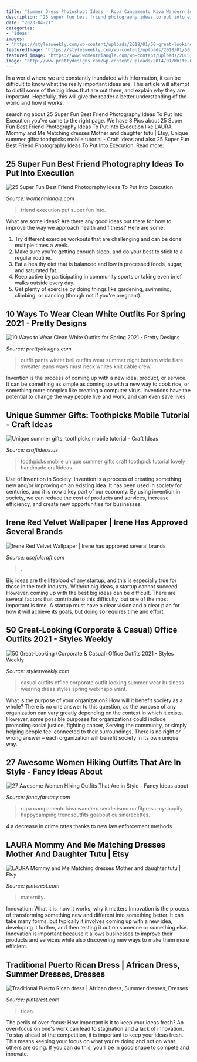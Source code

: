 ```yaml
---
title: "Summer Dress Photoshoot Ideas - Ropa Campamento Kiva Wandern Senderismo Outfitpress Myshopify Happycamping Trendsoutfits Goabout Cuisinerecettes"
description: "25 super fun best friend photography ideas to put into execution"
date: "2023-04-21"
categories:
- "ideas"
images:
- "https://stylesweekly.com/wp-content/uploads/2018/01/50-great-looking-corporate-and-casual-work-outfits-for-women-17.jpg"
featuredImage: "https://stylesweekly.com/wp-content/uploads/2018/01/50-great-looking-corporate-and-casual-work-outfits-for-women-17.jpg"
featured_image: "https://www.womentriangle.com/wp-content/uploads/2015/10/love1.jpg"
image: "http://www.prettydesigns.com/wp-content/uploads/2014/01/White-Outfit-crew-neck-white-sweater-with-white-pants.jpg"
---
```



In a world where we are constantly inundated with information, it can be difficult to know what the really important ideas are. This article will attempt to distill some of the big ideas that are out there, and explain why they are important. Hopefully, this will give the reader a better understanding of the world and how it works.

	

		
searching about 25 Super Fun Best Friend Photography Ideas To Put Into Execution you've came to the right page. We have 8 Pics about 25 Super Fun Best Friend Photography Ideas To Put Into Execution like LAURA Mommy and Me Matching dresses Mother and daughter tutu | Etsy, Unique summer gifts: toothpicks mobile tutorial - Craft Ideas and also 25 Super Fun Best Friend Photography Ideas To Put Into Execution. Read more:
		
    
## 25 Super Fun Best Friend Photography Ideas To Put Into Execution

<img loading=lazy src="https://www.womentriangle.com/wp-content/uploads/2015/10/love1.jpg" onerror="this.onerror=null;this.src='https://tse1.mm.bing.net/th?id=OIP.Z0OrNuuSvB8Wpj2mb7U5ZwHaLH&amp;pid=15.1';" alt="25 Super Fun Best Friend Photography Ideas To Put Into Execution">

_Source: womentriangle.com_

>friend execution put super fun into. 

	

What are some ideas?
Are there any good ideas out there for how to improve the way we approach health and fitness? Here are some: 
1. Try different exercise workouts that are challenging and can be done multiple times a week. 
2. Make sure you're getting enough sleep, and do your best to stick to a regular routine. 
3. Eat a healthy diet that is balanced and low in processed foods, sugar, and saturated fat. 
4. Keep active by participating in community sports or taking even brief walks outside every day. 
5. Get plenty of exercise by doing things like gardening, swimming, climbing, or dancing (though not if you're pregnant).

    
## 10 Ways To Wear Clean White Outfits For Spring 2021 - Pretty Designs

<img loading=lazy src="http://www.prettydesigns.com/wp-content/uploads/2014/01/White-Outfit-crew-neck-white-sweater-with-white-pants.jpg" onerror="this.onerror=null;this.src='https://tse2.mm.bing.net/th?id=OIP.v52ZsuvITwNrb6l-NHHcdQHaLG&amp;pid=15.1';" alt="10 Ways to Wear Clean White Outfits for Spring 2021 - Pretty Designs">

_Source: prettydesigns.com_

>outfit pants winter bell outfits wear summer night bottom wide flare sweater jeans ways must neck whites knit cable crew. 

	

Invention is the process of coming up with a new idea, product, or service. It can be something as simple as coming up with a new way to cook rice, or something more complex like creating a computer virus. Inventions have the potential to change the way people live and work, and can even save lives.

    
## Unique Summer Gifts: Toothpicks Mobile Tutorial - Craft Ideas

<img loading=lazy src="https://www.craftideas.us/wp-content/uploads/2012/10/handmade-gifts3.jpg" onerror="this.onerror=null;this.src='https://tse2.mm.bing.net/th?id=OIP.aXqvkMr1wMWW_7A3WejtuAHaJ4&amp;pid=15.1';" alt="Unique summer gifts: toothpicks mobile tutorial - Craft Ideas">

_Source: craftideas.us_

>toothpicks mobile unique summer gifts craft toothpick tutorial lovely handmade craftideas. 

	

Use of Invention in Society:
Invention is a process of creating something new and/or improving on an existing idea. It has been used in society for centuries, and it is now a key part of our economy. By using invention in society, we can reduce the cost of products and services, increase efficiency, and create new opportunities for businesses.

    
## Irene Red Velvet Wallpaper | Irene Has Approved Several Brands

<img loading=lazy src="https://www.usefulcraft.com/wp-content/uploads/2020/01/Irene-Red-Velvet-Wallpaper-17.jpg" onerror="this.onerror=null;this.src='https://tse1.mm.bing.net/th?id=OIP.FMQV-0-4N3jD2dUX_wPnGwHaNL&amp;pid=15.1';" alt="Irene Red Velvet Wallpaper | Irene has approved several brands">

_Source: usefulcraft.com_

>. 

	

Big ideas are the lifeblood of any startup, and this is especially true for those in the tech industry. Without big ideas, a startup cannot succeed. However, coming up with the best big ideas can be difficult. There are several factors that contribute to this difficulty, but one of the most important is time. A startup must have a clear vision and a clear plan for how it will achieve its goals, but doing so requires time and effort.

    
## 50 Great-Looking (Corporate &amp; Casual) Office Outfits 2021 - Styles Weekly

<img loading=lazy src="https://stylesweekly.com/wp-content/uploads/2018/01/50-great-looking-corporate-and-casual-work-outfits-for-women-17.jpg" onerror="this.onerror=null;this.src='https://tse2.mm.bing.net/th?id=OIP.ckovcQpqmKV2fdjxUAvVhQAAAA&amp;pid=15.1';" alt="50 Great-Looking (Corporate &amp; Casual) Office Outfits 2021 - Styles Weekly">

_Source: stylesweekly.com_

>casual outfits office corporate outfit looking summer wear business wearing dress styles spring webinspo want. 

	

What is the purpose of your organization? How will it benefit society as a whole?
There is no one answer to this question, as the purpose of any organization can vary greatly depending on the context in which it exists. However, some possible purposes for organizations could include promoting social justice, fighting cancer, Serving the community, or simply helping people feel connected to their surroundings. There is no right or wrong answer – each organization will benefit society in its own unique way.

    
## 27 Awesome Women Hiking Outfits That Are In Style - Fancy Ideas About

<img loading=lazy src="https://fancyfantacy.com/wp-content/uploads/2020/04/Awesome-Women-Hiking-Outfits-That-Are-in-Style-25.jpg" onerror="this.onerror=null;this.src='https://tse2.mm.bing.net/th?id=OIP.3PiSjp0rJPOHsNxYVCjwwQHaLH&amp;pid=15.1';" alt="27 Awesome Women Hiking Outfits That Are in Style - Fancy Ideas about">

_Source: fancyfantacy.com_

>ropa campamento kiva wandern senderismo outfitpress myshopify happycamping trendsoutfits goabout cuisinerecettes. 

	

4.a decrease in crime rates thanks to new law enforcement methods

    
## LAURA Mommy And Me Matching Dresses Mother And Daughter Tutu | Etsy

<img loading=lazy src="https://i.pinimg.com/736x/66/40/9c/66409cff4f6c2bdecfde2e7cf7bd32eb.jpg" onerror="this.onerror=null;this.src='https://tse3.mm.bing.net/th?id=OIP.Zv69IwyhlW1UMkZ2K_IYcAHaLH&amp;pid=15.1';" alt="LAURA Mommy and Me Matching dresses Mother and daughter tutu | Etsy">

_Source: pinterest.com_

>maternity. 

	

Innovation: What it is, how it works, why it matters
Innovation is the process of transforming something new and different into something better. It can take many forms, but typically it involves coming up with a new idea, developing it further, and then testing it out on someone or something else. Innovation is important because it allows businesses to improve their products and services while also discovering new ways to make them more efficient.

    
## Traditional Puerto Rican Dress | African Dress, Summer Dresses, Dresses

<img loading=lazy src="https://i.pinimg.com/736x/7f/d0/ac/7fd0ac3961086c29281736b50c393b01.jpg" onerror="this.onerror=null;this.src='https://tse2.mm.bing.net/th?id=OIP.MZsq2r7v3LIK7jn80r0AHgHaJ3&amp;pid=15.1';" alt="Traditional Puerto Rican dress | African dress, Summer dresses, Dresses">

_Source: pinterest.com_

>rican. 

	

The perils of over-focus: How important is it to keep your ideas fresh?
An over-focus on one's work can lead to stagnation and a lack of innovation. To stay ahead of the competition, it is important to keep your ideas fresh. This means keeping your focus on what you're doing and not on what others are doing. If you can do this, you'll be in good shape to compete and innovate.

